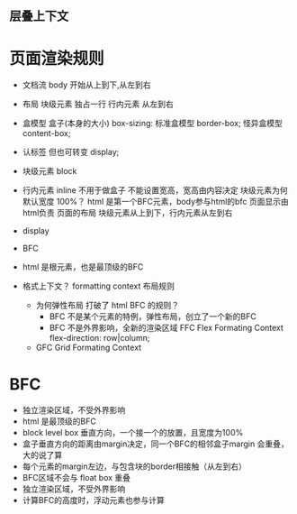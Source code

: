 ## 层叠上下文
  

# 页面渲染规则

- 文档流 
   body 开始从上到下,从左到右

- 布局 
  块级元素 独占一行
  行内元素 从左到右


- 盒模型 盒子(本身的大小)
  box-sizing: 
  标准盒模型 border-box;
  怪异盒模型 content-box;   
 
- 认标签 但也可转变 display;
- 块级元素 block
- 行内元素 inline  不用于做盒子  不能设置宽高，宽高由内容决定
  块级元素为何默认宽度 100%？
  html 是第一个BFC元素，body参与html的bfc
    页面显示由html负责 页面的布局  块级元素从上到下，行内元素从左到右

- display


- BFC 
 - html 是根元素，也是最顶级的BFC


- 格式上下文？ formatting context  布局规则
  - 为何弹性布局 打破了 html BFC 的规则？
     - BFC 不是某个元素的特例，弹性布局，创立了一个新的BFC
     - BFC 不是外界影响，全新的渲染区域 FFC Flex Formating Context 
       flex-direction: row|column;
  - GFC Grid Formating Context
    
 

 # BFC 
 - 独立渲染区域，不受外界影响
 - html 是最顶级的BFC
 - block level box 垂直方向，一个接一个的放置，且宽度为100%
 - 盒子垂直方向的距离由margin决定，同一个BFC的相邻盒子margin 会重叠，大的说了算
 - 每个元素的margin左边，与包含块的border相接触（从左到右）
 - BFC区域不会与 float box 重叠
 - 独立渲染区域，不受外界影响
 - 计算BFC的高度时，浮动元素也参与计算
